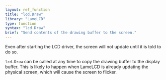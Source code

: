 ```yaml
---
layout: ref_function
title: "lcd.Draw"
library: "LameLCD"
type: function
syntax: "lcd.Draw"
brief: "Send contents of the drawing buffer to the screen."
---
```


Even after starting the LCD driver, the screen will not update
until it is told to do so.

`lcd.Draw` can be called at any time to copy the drawing buffer
to the display buffer. This is likely to happen when LameLCD 
is already updating the physical screen, which will cause the 
screen to flicker.
